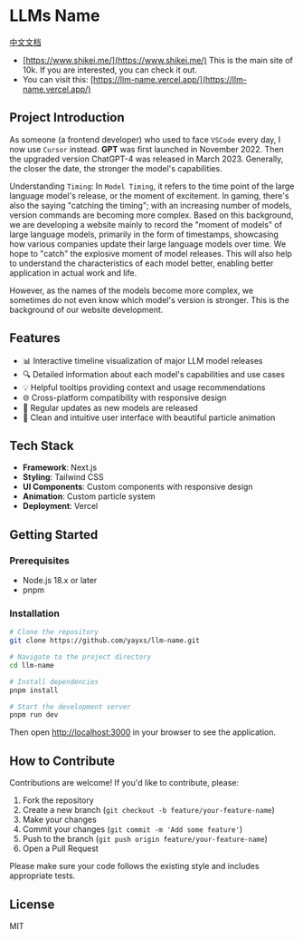 # LLMs Name

[中文文档](./README.zh-CN.md)


- [https://www.shikei.me/](https://www.shikei.me/) This is the main site of 10k. If you are interested, you can check it out.
- You can visit this: [https://llm-name.vercel.app/](https://llm-name.vercel.app/)

## Project Introduction

As someone (a frontend developer) who used to face `VSCode` every day, I now use `Cursor` instead. **GPT** was first launched in November 2022. Then the upgraded version ChatGPT-4 was released in March 2023. Generally, the closer the date, the stronger the model's capabilities.

Understanding `Timing`: In `Model Timing`, it refers to the time point of the large language model's release, or the moment of excitement. In gaming, there's also the saying "catching the timing"; with an increasing number of models, version commands are becoming more complex. Based on this background, we are developing a website mainly to record the "moment of models" of large language models, primarily in the form of timestamps, showcasing how various companies update their large language models over time. We hope to "catch" the explosive moment of model releases. This will also help to understand the characteristics of each model better, enabling better application in actual work and life.

However, as the names of the models become more complex, we sometimes do not even know which model's version is stronger. This is the background of our website development.

## Features

- 📊 Interactive timeline visualization of major LLM model releases
- 🔍 Detailed information about each model's capabilities and use cases
- 💡 Helpful tooltips providing context and usage recommendations
- 🌐 Cross-platform compatibility with responsive design
- 🔄 Regular updates as new models are released
- 🎨 Clean and intuitive user interface with beautiful particle animation

## Tech Stack

- **Framework**: Next.js
- **Styling**: Tailwind CSS
- **UI Components**: Custom components with responsive design
- **Animation**: Custom particle system
- **Deployment**: Vercel

## Getting Started

### Prerequisites

- Node.js 18.x or later
- pnpm

### Installation

```bash
# Clone the repository
git clone https://github.com/yayxs/llm-name.git

# Navigate to the project directory
cd llm-name

# Install dependencies
pnpm install

# Start the development server
pnpm run dev

```

Then open [http://localhost:3000](http://localhost:3000) in your browser to see the application.

## How to Contribute

Contributions are welcome! If you'd like to contribute, please:

1. Fork the repository
2. Create a new branch (`git checkout -b feature/your-feature-name`)
3. Make your changes
4. Commit your changes (`git commit -m 'Add some feature'`)
5. Push to the branch (`git push origin feature/your-feature-name`)
6. Open a Pull Request

Please make sure your code follows the existing style and includes appropriate tests.

## License

MIT
